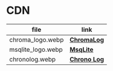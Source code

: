 # CDN

| file | link |
| ---- | ---- |
| chroma_logo.webp | [**ChromaLog**](https://cdn.jsdelivr.net/gh/tutosrivegamerLQ/images-projects-srm-trg@refs/heads/main/modules/chromalog_logo.webp) |
| msqlite_logo.webp | [**MsqLite**](https://cdn.jsdelivr.net/gh/tutosrivegamerLQ/images-projects-srm-trg@refs/heads/main/modules/msqlite_logo.webp) |
| chronolog.webp | [**Chrono Log**](https://cdn.jsdelivr.net/gh/tutosrivegamerLQ/images-projects-srm-trg@refs/heads/main/modules/chronolog_logo.webp) |
